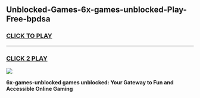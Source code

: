 
## Unblocked-Games-6x-games-unblocked-Play-Free-bpdsa
<h3>
<a href="https://premium76.site?title=6x-games-unblocked&ref=20A">CLICK TO PLAY</a></h3>
<hr>

<h3>
<a href="https://premium76.site?title=6x-games-unblocked&ref=20A">CLICK 2 PLAY</a>
  
</h3>

<a href="https://premium76.site?title=6x-games-unblocked&ref=20A"><img src="https://clearcache.store/games.png"></a>


**6x-games-unblocked games unblocked: Your Gateway to Fun and Accessible Online Gaming**
